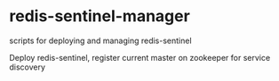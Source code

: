 # redis-sentinel-manager
scripts for deploying and managing redis-sentinel

Deploy redis-sentinel, register current master on zookeeper for service discovery
